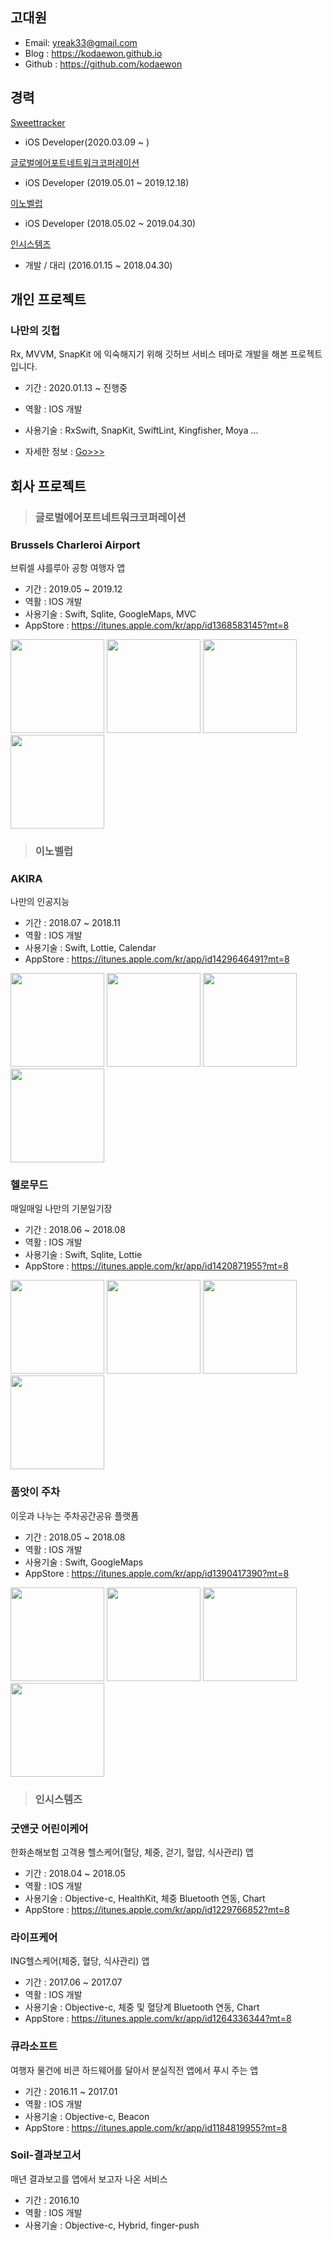 ## 고대원

- Email: yreak33@gmail.com
- Blog : https://kodaewon.github.io
- Github : https://github.com/kodaewon



## 경력

[Sweettracker](http://www.sweettracker.co.kr/)

- iOS Developer(2020.03.09 ~ )

[글로벌에어포트네트워크코퍼레이션](https://airwafi.com/)

- iOS Developer (2019.05.01 ~ 2019.12.18)

[이노벨럽](https://www.ondo.io/)

- iOS Developer (2018.05.02 ~ 2019.04.30)

[인시스템즈](https://www.theinsystems.com/)

- 개발 / 대리 (2016.01.15 ~ 2018.04.30)



## 개인 프로젝트

### 나만의 깃헙

Rx, MVVM, SnapKit 에 익숙해지기 위해 깃허브 서비스 테마로 개발을 해본 프로젝트 입니다.

- 기간 : 2020.01.13 ~ 진행중

- 역활 : IOS 개발

- 사용기술 :  RxSwift, SnapKit, SwiftLint, Kingfisher, Moya ...

- 자세한 정보 : [Go>>>](myproject/github_ios.md)



## 회사 프로젝트

> ### 글로벌에어포트네트워크코퍼레이션

### Brussels Charleroi Airport

브뤼셀 샤를루아 공항 여행자 앱

- 기간 : 2019.05 ~ 2019.12
- 역활 : IOS 개발
- 사용기술 : Swift, Sqlite, GoogleMaps, MVC
- AppStore : https://itunes.apple.com/kr/app/id1368583145?mt=8

<img src="images/airwafi_1.jpg" width="150"/> <img src="images/airwafi_2.jpg" width="150"/> <img src="images/airwafi_3.jpg" width="150"/> <img src="images/airwafi_4.jpg" width="150"/>



> ### 이노벨럽

### AKIRA

나만의 인공지능

- 기간 : 2018.07 ~ 2018.11
- 역활 : IOS 개발
- 사용기술 : Swift, Lottie, Calendar
- AppStore : https://itunes.apple.com/kr/app/id1429646491?mt=8

<img src="images/akira_1.jpg" width="150"/> <img src="images/akira_2.jpg" width="150"/> <img src="images/akira_3.jpg" width="150"/> <img src="images/akira_4.jpg" width="150"/>

### 헬로무드

매일매일 나만의 기분일기장

- 기간 : 2018.06 ~ 2018.08
- 역활 : IOS 개발
- 사용기술 : Swift, Sqlite, Lottie
- AppStore : https://itunes.apple.com/kr/app/id1420871955?mt=8

<img src="images/hellomood_1.png" width="150"/> <img src="images/hellomood_2.png" width="150"/> <img src="images/hellomood_3.png" width="150"/> <img src="images/hellomood_4.png" width="150"/>

### 품앗이 주차

이웃과 나누는 주차공간공유 플랫폼

- 기간 : 2018.05 ~ 2018.08
- 역활 : IOS 개발
- 사용기술 : Swift, GoogleMaps
- AppStore : https://itunes.apple.com/kr/app/id1390417390?mt=8

<img src="images/parking_1.jpg" width="150"/> <img src="images/parking_2.jpg" width="150"/> <img src="images/parking_3.jpg" width="150"/> <img src="images/parking_4.jpg" width="150"/>



> ### 인시스템즈

### 굿앤굿 어린이케어

한화손해보험 고객용 헬스케어(혈당, 체중, 걷기, 혈압, 식사관리) 앱

- 기간 : 2018.04 ~ 2018.05
- 역활 : IOS 개발
- 사용기술 : Objective-c, HealthKit, 체중 Bluetooth 연동, Chart
- AppStore : https://itunes.apple.com/kr/app/id1229766852?mt=8

### 라이프케어

ING헬스케어(체중, 혈당, 식사관리) 앱

- 기간 : 2017.06 ~ 2017.07
- 역활 : IOS 개발
- 사용기술 : Objective-c, 체중 및 혈당계 Bluetooth 연동, Chart
- AppStore : https://itunes.apple.com/kr/app/id1264336344?mt=8

### 큐라소프트

여행자 물건에 비콘 하드웨어를 달아서 분실직전 앱에서 푸시 주는 앱

- 기간 : 2016.11 ~ 2017.01
- 역활 : IOS 개발
- 사용기술 : Objective-c, Beacon
- AppStore : https://itunes.apple.com/kr/app/id1184819955?mt=8

### Soil-결과보고서

매년 결과보고를 앱에서 보고자 나온 서비스

- 기간 : 2016.10
- 역활 : IOS 개발
- 사용기술 : Objective-c, Hybrid, finger-push

